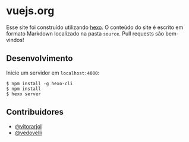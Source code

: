 # vuejs.org

Esse site foi construído utilizando [hexo](http://hexo.io/). O conteúdo do site é escrito em formato Markdown localizado na pasta `source`. Pull requests são bem-vindos!

## Desenvolvimento

Inicie um servidor em `localhost:4000`:

```
$ npm install -g hexo-cli
$ npm install
$ hexo server
```

## Contribuidores
- [@vitorarjol](https://github.com/vitorarjol)
- [@vedovelli](https://github.com/vedovelli)